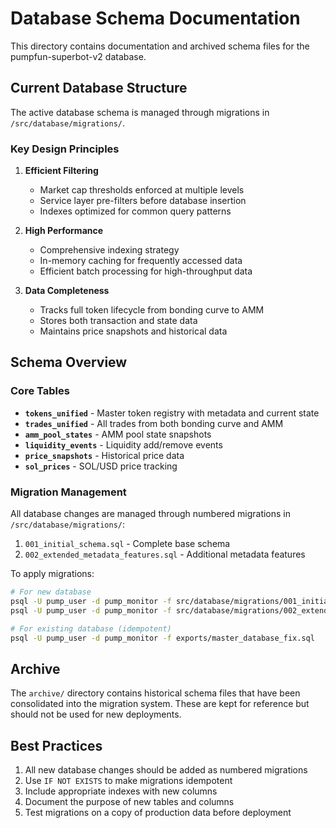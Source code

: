 # Database Schema Documentation

This directory contains documentation and archived schema files for the pumpfun-superbot-v2 database.

## Current Database Structure

The active database schema is managed through migrations in `/src/database/migrations/`. 

### Key Design Principles

1. **Efficient Filtering**
   - Market cap thresholds enforced at multiple levels
   - Service layer pre-filters before database insertion
   - Indexes optimized for common query patterns

2. **High Performance**
   - Comprehensive indexing strategy
   - In-memory caching for frequently accessed data
   - Efficient batch processing for high-throughput data

3. **Data Completeness**
   - Tracks full token lifecycle from bonding curve to AMM
   - Stores both transaction and state data
   - Maintains price snapshots and historical data

## Schema Overview

### Core Tables

- **`tokens_unified`** - Master token registry with metadata and current state
- **`trades_unified`** - All trades from both bonding curve and AMM
- **`amm_pool_states`** - AMM pool state snapshots
- **`liquidity_events`** - Liquidity add/remove events
- **`price_snapshots`** - Historical price data
- **`sol_prices`** - SOL/USD price tracking

### Migration Management

All database changes are managed through numbered migrations in `/src/database/migrations/`:

1. `001_initial_schema.sql` - Complete base schema
2. `002_extended_metadata_features.sql` - Additional metadata features

To apply migrations:
```bash
# For new database
psql -U pump_user -d pump_monitor -f src/database/migrations/001_initial_schema.sql
psql -U pump_user -d pump_monitor -f src/database/migrations/002_extended_metadata_features.sql

# For existing database (idempotent)
psql -U pump_user -d pump_monitor -f exports/master_database_fix.sql
```

## Archive

The `archive/` directory contains historical schema files that have been consolidated into the migration system. These are kept for reference but should not be used for new deployments.

## Best Practices

1. All new database changes should be added as numbered migrations
2. Use `IF NOT EXISTS` to make migrations idempotent
3. Include appropriate indexes with new columns
4. Document the purpose of new tables and columns
5. Test migrations on a copy of production data before deployment
